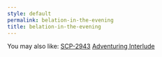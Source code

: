 ```yaml
---
style: default
permalink: belation-in-the-evening
title: belation-in-the-evening
---
```

You may also like:
[SCP-2943](http://scp-wiki.net/scp-2943)
[Adventuring Interlude](http://scp-wiki.net/adventuring-interlude)